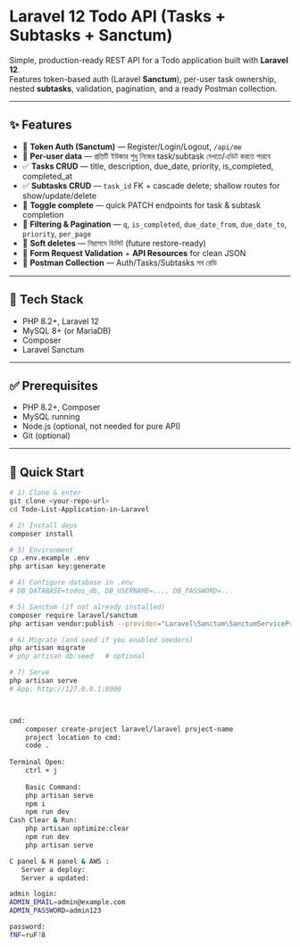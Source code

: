 
# Laravel 12 Todo API (Tasks + Subtasks + Sanctum)

Simple, production-ready REST API for a Todo application built with **Laravel 12**.  
Features token-based auth (Laravel **Sanctum**), per-user task ownership, nested **subtasks**, validation, pagination, and a ready Postman collection.

---

## ✨ Features

- 🔐 **Token Auth (Sanctum)** — Register/Login/Logout, `/api/me`
- 👤 **Per-user data** — প্রতিটি ইউজার শুধু নিজের task/subtask দেখতে/এডিট করতে পারবে
- ✅ **Tasks CRUD** — title, description, due_date, priority, is_completed, completed_at
- ✅ **Subtasks CRUD** — `task_id` FK + cascade delete; shallow routes for show/update/delete
- 🔀 **Toggle complete** — quick PATCH endpoints for task & subtask completion
- 🔎 **Filtering & Pagination** — `q`, `is_completed`, `due_date_from`, `due_date_to`, `priority`, `per_page`
- 🧹 **Soft deletes** — নিরাপদে ডিলিট (future restore-ready)
- 🧰 **Form Request Validation** + **API Resources** for clean JSON
- 🧪 **Postman Collection** — Auth/Tasks/Subtasks সব রেডি

---

## 🧱 Tech Stack

- PHP 8.2+, Laravel 12
- MySQL 8+ (or MariaDB)
- Composer
- Laravel Sanctum

---

## ✅ Prerequisites

- PHP 8.2+, Composer
- MySQL running
- Node.js (optional, not needed for pure API)
- Git (optional)

---

## 🚀 Quick Start

```bash
# 1) Clone & enter
git clone <your-repo-url>
cd Todo-List-Application-in-Laravel

# 2) Install deps
composer install

# 3) Environment
cp .env.example .env
php artisan key:generate

# 4) Configure database in .env
# DB_DATABASE=todos_db, DB_USERNAME=..., DB_PASSWORD=...

# 5) Sanctum (if not already installed)
composer require laravel/sanctum
php artisan vendor:publish --provider="Laravel\Sanctum\SanctumServiceProvider"

# 6) Migrate (and seed if you enabled seeders)
php artisan migrate
# php artisan db:seed   # optional

# 7) Serve
php artisan serve
# App: http://127.0.0.1:8000



cmd:
    composer create-project laravel/laravel project-name
    project location to cmd:
    code .
    
Terminal Open:
    ctrl + j
    
    Basic Command:
    php artisan serve
    npm i
    npm run dev
Cash Clear & Run:
    php artisan optimize:clear
    npm run dev
    php artisan serve

C panel & H panel & AWS :
   Server a deploy:
   Server a updated:

admin login:
ADMIN_EMAIL=admin@example.com
ADMIN_PASSWORD=admin123

password:
fNF=ruF?8

